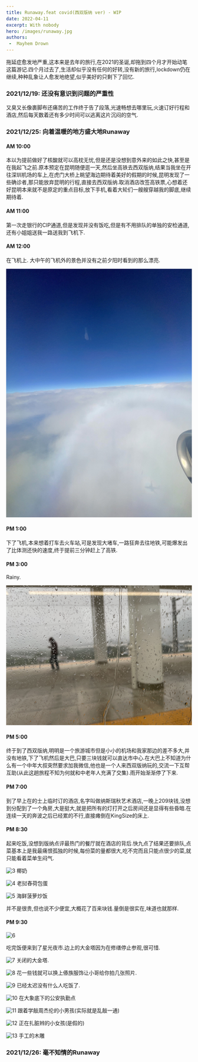 ```yaml
---
title: Runaway.feat covid(西双版纳 ver) - WIP
date: 2022-04-11
excerpt: With nobody
hero: /images/runaway.jpg
authors:
 -  Mayhem Drown
---
```


拖延症愈发地严重,这本来是去年的旅行,在2021的圣诞,却拖到四个月才开始动笔这篇游记.四个月过去了,生活却似乎没有任何的好转,没有新的旅行,lockdown仍在继续,种种乱象让人愈发地绝望,似乎美好的只剩下了回忆.

### 2021/12/19: 还没有意识到问题的严重性

又臭又长像裹脚布还痛苦的工作终于告了段落,光速畅想去哪里玩,火速订好行程和酒店,然后每天数着还有多少时间可以逃离这片沉闷的空气.

### 2021/12/25: 向着温暖的地方盛大地Runaway

#### AM 10:00

本以为提前做好了核酸就可以高枕无忧,但是还是没想到意外来的如此之快,甚至是在我起飞之前.原本预定在昆明随便逛一天,然后坐高铁去西双版纳,结果当我坐在开往深圳机场的车上,在虎门大桥上眺望海边期待着美好的假期的时候,昆明发现了一些确诊者,那只能放弃昆明的行程,直接去西双版纳.取消酒店改签高铁票,心想着还好昆明本来就不是原定的重点目标,放下手机,看着大轮们一艘艘穿越我的脚底,继续期待着.

#### AM 11:00

第一次走银行的CIP通道,但是发现并没有饭吃,但是有不用排队的单独的安检通道,还有小姐姐送我一路送我到飞机下.

#### AM 12:00

在飞机上.
大中午的飞机外的景色并没有之前夕阳时看到的那么漂亮.

![1](images/1.jpg)

#### PM 1:00

下了飞机,本来想着打车去火车站,可是发现大堵车,一路狂奔去往地铁,可能爆发出了比体测还快的速度,终于提前三分钟赶上了高铁.

#### PM 3:00

Rainy.

![2](images/2.png)

#### PM 5:00

终于到了西双版纳,明明是一个旅游城市但是小小的机场和我家那边的差不多大,并没有地铁,下了飞机然后是大巴,只要三块钱就可以直达市中心.在大巴上不知道为什么有一个中年大叔突然要求加我微信,他也是一个人来西双版纳玩的,交流一下互帮互助(从此这趟旅程不知为何就和中老年人充满了交集).雨开始渐渐停了下来.

#### PM 7:00

到了早上在的士上临时订的酒店,名字叫做纳斯瑞秋艺术酒店,一晚上209块钱,没想到分配到了一个角房,大是挺大,就是把所有的灯打开之后房间还是显得有些昏暗.在连续一天的奔波之后已经累的不行,直接瘫倒在KingSize的床上.

#### PM 8:30

起来吃饭,没想到版纳点评最热门的餐厅就在酒店的背后.快九点了结果还要排队,点菜基本上是我最痛恨孤独的时候,每份菜的量都很大,吃不完而且只能点很少的菜,就只能看着菜单生闷气.

![3](images/3.jpg)
椰奶

![4](images/4.jpg)
老挝舂荷包蛋

![5](images/5.jpg)
海鲜菠萝炒饭

并不是很贵,但也说不少便宜,大概花了百来块钱.量倒是很实在,味道也就那样.

#### PM 9:30

![6](images/6.jpg)

吃完饭便来到了星光夜市.边上的大金塔因为在修缮停止参观,很可惜.

![7](images/7.jpg)
关闭的大金塔.

![8](images/8.jpg)
花一些钱就可以换上傣族服饰让小哥给你拍几张照片.

![9](images/9.jpg)
已经太迟没有什么人吃饭了.

![10](images/10.jpg)
在大象底下的公安执勤点

![11](images/11.jpg)
跟着学敲周杰伦的小男孩(实际就是乱敲一通)

![12](images/12.jpg)
正在扎脏辫的小女孩(是假的)

![13](images/13.jpg)
手工的木雕

### 2021/12/26: 毫不知情的Runaway